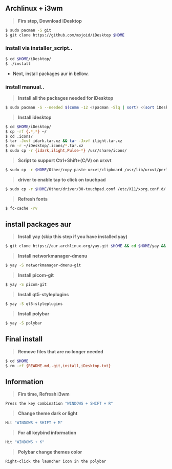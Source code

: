 ## Archlinux + i3wm

> **Firs step, Download iDesktop**
```bash
$ sudo pacman -S git
$ git clone https://github.com/mojoid/iDesktop $HOME
```

### install via installer_script..
```bash
$ cd $HOME/iDesktop/ 
$ ./install
```
- Next, install packages aur in bellow.

### install manual..
> **Install all the packages needed for iDesktop**
```bash
$ sudo pacman -S --needed $(comm -12 <(pacman -Slq | sort) <(sort iDesktop.txt))
```

> **Install idesktop**
```bash
$ cd $HOME/iDesktop/ 
$ cp -rf {.*,*} ~/
$ cd .icons/
$ tar -Jxvf idark.tar.xz && tar -Jxvf ilight.tar.xz
$ rm -r ~/iDesktop/.icons/*.tar.xz
$ sudo cp -r {idark,ilight,Pulse-*} /usr/share/icons/
```

> **Script to support Ctrl+Shift+(C/V) on urxvt**
```bash
$ sudo cp -r $HOME/Other/copy-paste-urxvt/clipboard /usr/lib/urxvt/perl/
```

> **driver to enable tap to click on touchpad**
```bash
$ sudo cp -r $HOME/Other/driver/30-touchpad.conf /etc/X11/xorg.conf.d/
```

> **Refresh fonts**
```bash
$ fc-cache -rv
```

## install packages aur
> **Install yay (skip this step if you have installed yay)**
```bash
$ git clone https://aur.archlinux.org/yay.git $HOME && cd $HOME/yay && makepkg -si
```

> **Install networkmanager-dmenu**
```bash
$ yay -S networkmanager-dmenu-git
```

> **Install picom-git**
```bash
$ yay -S picom-git
```

> **Install qt5-styleplugins**
```bash
$ yay -S qt5-styleplugins
```

> **Install polybar**
```bash
$ yay -S polybar
```

## Final install
> **Remove files that are no longer needed**
```bash
$ cd $HOME
$ rm -rf {README.md,.git,install,iDesktop.txt}
```

## Information
> **Firs time, Refresh i3wm**
```bash
Press the key combination "WINDOWS + SHIFT + R"
```

> **Change theme dark or light**
```bash
Hit "WINDOWS + SHIFT + M"
```

> **For all keybind information**
```bash
Hit "WINDOWS + K"
```

> **Polybar change themes color**
```bash
Right-click the launcher icon in the polybar
```
  
